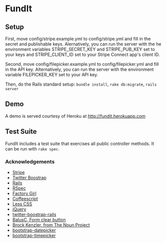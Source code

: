 # FundIt

## Setup

First, move config/stripe.example.yml to config/stripe.yml and fill in the
secret and publishable keys. Alernatively, you can run the server with the
he environment variables STRIPE_SECRET_KEY and STRIPE_PUB_KEY set to your keys
and STRIPE_CLIENT_ID set to your Stripe Connect app's client ID.

Second, move config/filepicker.example.yml to config/filepicker.yml and
fill in the API key. Alternatively, you can run the server with the
environment variable FILEPICKER_KEY set to your API key.

Then, do the Rails standard setup: `bundle install`, `rake db:migrate`,
`rails server`

## Demo

A demo is served courtesy of Heroku at http://fundit.herokuapp.com

## Test Suite

FundIt includes a test suite that exercises all public controller methods.
It can be run with `rake spec`.

### Acknowledgements

* [Stripe](https://stripe.com/)
* [Twitter Boostrap](http://twitter.github.com/bootstrap/)
* [Rails](http://rubyonrails.org/)
* [RSpec](http://rspec.info/)
* [Factory Girl](https://github.com/thoughtbot/factory_girl)
* [Coffeescript](http://coffeescript.org/)
* [Less CSS](http://lesscss.org/)
* [jQuery](http://jquery.com/)
* [twitter-boostrap-rails](https://github.com/seyhunak/twitter-bootstrap-rails)
* [BalusC, Form clear button](http://stackoverflow.com/a/2803922)
* [Brock Kenzler, from The Noun Project](http://thenounproject.com/noun/piggy-bank/#icon-No925)
* [bootstrap-datepicker](http://www.eyecon.ro/bootstrap-datepicker/)
* [bootstrap-timepicker](http://jdewit.github.com/bootstrap-timepicker/)

